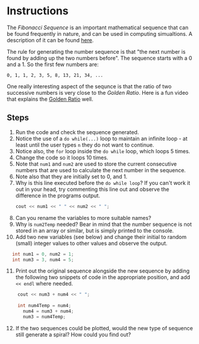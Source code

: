# Instructions  
The _Fibonacci Sequence_ is an important mathematical sequence that can be found frequently in nature, and can be used in computing simualtions. A description of it can be found [here](https://www.mathsisfun.com/numbers/fibonacci-sequence.html).

The rule for generating the number sequence is that "the next number is found by adding up the two numbers before". The sequence starts with a 0 and a 1. So the first few numbers are: 

`0, 1, 1, 2, 3, 5, 8, 13, 21, 34, ...`

One really interesting aspect of the sequnce is that the ratio of two successive numbers is very close to the _Golden Ratio_. Here is a fun video that explains the [Golden Ratio](https://www.youtube.com/watch?v=sj8Sg8qnjOg) well.
 
  ## Steps
  1. Run the code and check the sequence generated.
  2. Notice the use of a `do while(...)` loop to maintain an infinite loop - at least until the user types `n` they do not want to continue. 
  3. Notice also, the `for` loop inside the `do while` loop, which loops 5 times.
  4. Change the code so it loops 10 times.
  5. Note that `num1` and `num2` are used to store the current consecutive numbers that are used to calculate the next number in the sequence.
  6. Note also that they are initially set to 0, and 1.
  7. Why is this line executed before the `do while loop`? If you can't work it out in your head, try commenting this line out and observe the difference in the programs output.
     ```C++
     cout << num1 << " " << num2 << " ";
     ```
  8. Can you rename the variables to more suitable names?
  9. Why is `num2Temp` needed? Bear in mind that the number sequence is not stored in an array or similar, but is simply printed to the console.
  10. Add two new variables (see below) and change their initial to random (small) integer values to other values and observe the output.
```C++
  int num1 = 0, num2 = 1;
  int num3 = 3, num4 = 5;
```
  11. Print out the original sequence alongside the new sequence by adding the following two snippets of code in the appropriate position, and add `<< endl` where needed.
```C++
    cout << num3 + num4 << " ";
    
    int num4Temp = num4;
      num4 = num3 + num4;
      num3 = num4Temp;  
```
12. If the two sequences could be plotted, would the new type of sequence still generate a spiral? How could you find out?
